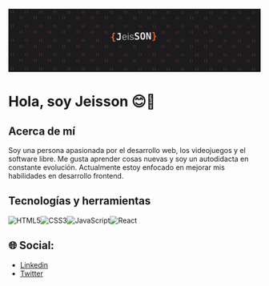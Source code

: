 ![Banner](./media/Banner.jpg)
# Hola, soy Jeisson  😊👋

## Acerca de mí
Soy una persona apasionada por el desarrollo web, los videojuegos y el software libre. Me gusta aprender cosas nuevas y soy un autodidacta en constante evolución.
Actualmente estoy enfocado en mejorar mis habilidades en desarrollo frontend.

## Tecnologías y herramientas

![HTML5](https://img.shields.io/badge/html5-%23E34F26.svg?style=for-the-badge&logo=html5&logoColor=white)![CSS3](https://img.shields.io/badge/css3-%231572B6.svg?style=for-the-badge&logo=css3&logoColor=white)![JavaScript](https://img.shields.io/badge/javascript-%23323330.svg?style=for-the-badge&logo=javascript&logoColor=%23F7DF1E)![React](https://img.shields.io/badge/react-%2320232a.svg?style=for-the-badge&logo=react&logoColor=%2361DAFB)

## 🌐 Social:
- [Linkedin](https://www.linkedin.com/in/jeisson-rodriguez-fp115/)
- [Twitter](https://twitter.com/JeissonR115)

